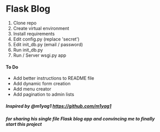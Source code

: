 # Flask Blog

1. Clone repo
2. Create virtual environment
3. Install requirements
4. Edit config.py (replace 'secret')
5. Edit init_db.py (email / password)
6. Run init_db.py
7. Run / Server wsgi.py app

#### To Do

- Add better instructions to README file
- Add dynamic form creation
- Add menu creator
- Add pagination to admin lists

##### Inspired by @m1yag1 https://github.com/m1yag1
##### for sharing his single file Flask blog app and convincing me to finally start this project
